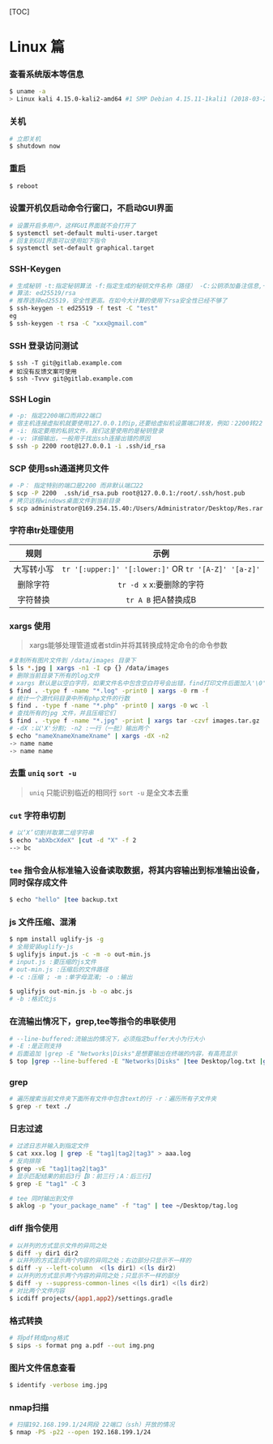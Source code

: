 [TOC]

# Linux 篇

### 查看系统版本等信息
```sh
$ uname -a
> Linux kali 4.15.0-kali2-amd64 #1 SMP Debian 4.15.11-1kali1 (2018-03-21) x86_64 GNU/Linux
```

### 关机
```sh
# 立即关机
$ shutdown now
```

### 重启
```sh
$ reboot
```

### 设置开机仅启动命令行窗口，不启动GUI界面
```sh
# 设置开启多用户，这样GUI界面就不会打开了
$ systemctl set-default multi-user.target
# 回复到GUI界面可以使用如下指令
$ systemctl set-default graphical.target
```
### SSH-Keygen
```sh
# 生成秘钥 -t:指定秘钥算法 -f:指定生成的秘钥文件名称（路径） -C:公钥添加备注信息,一般会添加邮箱地址
# 算法: ed25519/rsa
# 推荐选择ed25519，安全性更高。在如今大计算的使用下rsa安全性已经不够了
$ ssh-keygen -t ed25519 -f test -C "test"
eg
$ ssh-keygen -t rsa -C "xxx@gmail.com"
```

### SSH 登录访问测试
```
$ ssh -T git@gitlab.example.com
# 如没有反馈文案可使用
$ ssh -Tvvv git@gitlab.example.com
```

### SSH Login
```sh
# -p: 指定2200端口而非22端口
# 宿主机连接虚拟机就要使用127.0.0.1的ip,还要给虚拟机设置端口转发，例如：2200转22 
# -i: 指定要用的私钥文件，我们这里使用的是秘钥登录
# -v: 详细输出，一般用于找出ssh连接出错的原因
$ ssh -p 2200 root@127.0.0.1 -i .ssh/id_rsa
```

### SCP 使用ssh通道拷贝文件
```sh
# -P： 指定特别的端口是2200 而非默认端口22
$ scp -P 2200  .ssh/id_rsa.pub root@127.0.0.1:/root/.ssh/host.pub
# 拷贝远程windows桌面文件到当前目录
$ scp administrator@169.254.15.40:/Users/Administrator/Desktop/Res.rar ./
```


### 字符串tr处理使用

|  规则   |                    示例                    |
| :---: | :--------------------------------------: |
| 大写转小写 | `tr '[:upper:]' '[:lower:]'` OR `tr '[A-Z]' '[a-z]'` |
| 删除字符  |           `tr -d x`  x:要删除的字符            |
| 字符替换  |             `tr A B`  把A替换成B             |

### xargs 使用
> xargs能够处理管道或者stdin并将其转换成特定命令的命令参数

```bash
#复制所有图片文件到 /data/images 目录下
$ ls *.jpg | xargs -n1 -I cp {} /data/images
# 删除当前目录下所有的log文件
# xargs 默认是以空白字符，如果文件名中包含空白符号会出错，find打印文件后面加入'\0',xargs 以 '\0'分割就可以解决这个问题
$ find . -type f -name "*.log" -print0 | xargs -0 rm -f
# 统计一个源代码目录中所有php文件的行数
$ find . -type f -name "*.php" -print0 | xargs -0 wc -l
# 查找所有的jpg 文件，并且压缩它们
$ find . -type f -name "*.jpg" -print | xargs tar -czvf images.tar.gz
# -dX :以'X'分割; -n2 :一行（一批）输出两个
$ echo "nameXnameXnameXname" | xargs -dX -n2
-> name name
-> name name
```

### 去重 `uniq` `sort -u`
> `uniq`  只能识别临近的相同行
> `sort -u` 是全文本去重

### `cut` 字符串切割
```bash
# 以‘X’切割并取第二组字符串
$ echo "abXbcXdeX" |cut -d "X" -f 2
--> bc
```
### `tee` 指令会从标准输入设备读取数据，将其内容输出到标准输出设备，同时保存成文件
```bash
$ echo "hello" |tee backup.txt
```

### js 文件压缩、混淆
```sh
$ npm install uglify-js -g 
# 全局安装uglify-js
$ uglifyjs input.js -c -m -o out-min.js
# input.js :要压缩的js文件
# out-min.js :压缩后的文件路径
# -c :压缩 ; -m :单字母混淆; -o :输出

$ uglifyjs out-min.js -b -o abc.js
# -b :格式化js
```

### 在流输出情况下，grep,tee等指令的串联使用
```sh
# --line-buffered:流输出的情况下，必须指定buffer大小为行大小
# -E :是正则支持
# 后面追加 |grep -E "Networks|Disks"是想要输出在终端的内容，有高亮显示
$ top |grep --line-buffered -E "Networks|Disks" |tee Desktop/log.txt |grep --line-buffered -E "Networks|Disks"
```

### grep
```sh
# 遍历搜索当前文件夹下面所有文件中包含text的行 -r：遍历所有子文件夹
$ grep -r text ./
```
### 日志过滤
```sh
# 过滤日志并输入到指定文件
$ cat xxx.log | grep -E "tag1|tag2|tag3" > aaa.log
# 反向排除
$ grep -vE "tag1|tag2|tag3"
# 显示匹配结果的前后3行【B：前三行；A：后三行】
$ grep -E "tag1" -C 3

# tee 同时输出到文件
$ aklog -p "your_package_name" -f "tag" | tee ~/Desktop/tag.log 
```

### diff 指令使用
```sh
# 以并列的方式显示文件的异同之处
$ diff -y dir1 dir2
# 以并列的方式显示两个内容的异同之处；右边部分只显示不一样的
$ diff -y --left-column  <(ls dir1) <(ls dir2)
# 以并列的方式显示两个内容的异同之处；只显示不一样的部分
$ diff -y --suppress-common-lines <(ls dir1) <(ls dir2)
# 对比两个文件内容
$ icdiff projects/{app1,app2}/settings.gradle
```
### 格式转换
```sh
# 将pdf转成png格式
$ sips -s format png a.pdf --out img.png
```
### 图片文件信息查看
```sh
$ identify -verbose img.jpg
```
### nmap扫描
```sh
# 扫描192.168.199.1/24网段 22端口（ssh）开放的情况
$ nmap -PS -p22 --open 192.168.199.1/24
```
